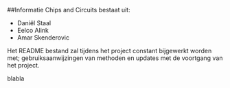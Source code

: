 ##Informatie
Chips and Circuits bestaat uit:

- Daniël Staal
- Eelco Alink
- Amar Skenderovic   

Het README bestand zal tijdens het project constant bijgewerkt worden met; gebruiksaanwijzingen van methoden en updates met de voortgang van het project. 

blabla